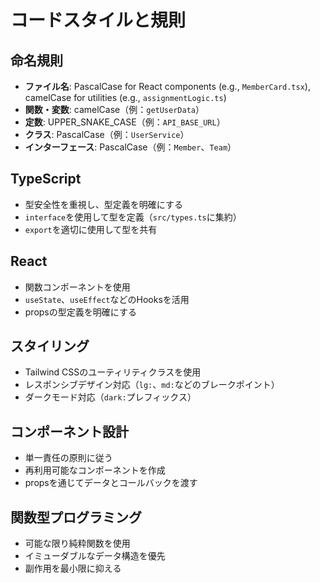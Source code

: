 # コードスタイルと規則

## 命名規則
- **ファイル名**: PascalCase for React components (e.g., `MemberCard.tsx`), camelCase for utilities (e.g., `assignmentLogic.ts`)
- **関数・変数**: camelCase（例：`getUserData`）
- **定数**: UPPER_SNAKE_CASE（例：`API_BASE_URL`）
- **クラス**: PascalCase（例：`UserService`）
- **インターフェース**: PascalCase（例：`Member`、`Team`）

## TypeScript
- 型安全性を重視し、型定義を明確にする
- `interface`を使用して型を定義（`src/types.ts`に集約）
- `export`を適切に使用して型を共有

## React
- 関数コンポーネントを使用
- `useState`、`useEffect`などのHooksを活用
- propsの型定義を明確にする

## スタイリング
- Tailwind CSSのユーティリティクラスを使用
- レスポンシブデザイン対応（`lg:`、`md:`などのブレークポイント）
- ダークモード対応（`dark:`プレフィックス）

## コンポーネント設計
- 単一責任の原則に従う
- 再利用可能なコンポーネントを作成
- propsを通じてデータとコールバックを渡す

## 関数型プログラミング
- 可能な限り純粋関数を使用
- イミューダブルなデータ構造を優先
- 副作用を最小限に抑える
